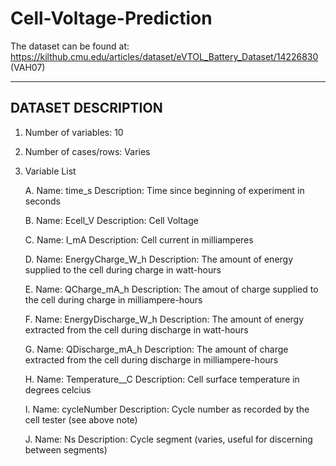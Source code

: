 # Cell-Voltage-Prediction
The dataset can be found at: https://kilthub.cmu.edu/articles/dataset/eVTOL_Battery_Dataset/14226830 (VAH07)

--------------------
DATASET DESCRIPTION 
--------------------

1. Number of variables: 10

2. Number of cases/rows: Varies

4. Variable List

    A. Name: time_s
       Description: Time since beginning of experiment in seconds

    B. Name: Ecell_V
       Description: Cell Voltage

	  C. Name: I_mA
       Description: Cell current in milliamperes

	  D. Name: EnergyCharge_W_h
	     Description: The amount of energy supplied to the cell during charge in watt-hours

  	E. Name: QCharge_mA_h
	     Description: The amout of charge supplied to the cell during charge in milliampere-hours

  	F. Name: EnergyDischarge_W_h
	     Description: The amount of energy extracted from the cell during discharge in watt-hours

	  G. Name: QDischarge_mA_h
   	   Description: The amount of charge extracted from the cell during discharge in milliampere-hours

  	H. Name: Temperature__C
	     Description: Cell surface temperature in degrees celcius

	  I. Name: cycleNumber
	     Description: Cycle number as recorded by the cell tester (see above note)

	  J. Name: Ns
	     Description: Cycle segment (varies, useful for discerning between segments)
